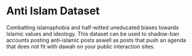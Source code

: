 # Anti Islam Dataset
Combatting islamaphobia and half-witted uneducated biases towards Islamic values and ideology. This dataset can be used to shadow-ban accounts posting anti-islamic posts aswell as posts that push an agenda that does not fit with dawah on your public interaction sites.
